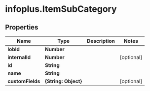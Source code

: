 # infoplus.ItemSubCategory

## Properties
Name | Type | Description | Notes
------------ | ------------- | ------------- | -------------
**lobId** | **Number** |  | 
**internalId** | **Number** |  | [optional] 
**id** | **String** |  | 
**name** | **String** |  | 
**customFields** | **{String: Object}** |  | [optional] 


